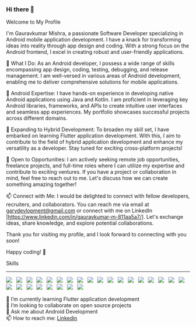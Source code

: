 ### Hi there 👋

Welcome to My Profile

I'm Gauravkumar Mishra, a passionate Software Developer specializing in Android mobile application development. I have a knack for transforming ideas into reality through app design and coding. With a strong focus on the Android frontend, I excel in creating robust and user-friendly applications.

🚀 What I Do:
As an Android developer, I possess a wide range of skills encompassing app design, coding, testing, debugging, and release management. I am well-versed in various areas of Android development, enabling me to deliver comprehensive solutions for mobile applications.

📱 Android Expertise:
I have hands-on experience in developing native Android applications using Java and Kotlin. I am proficient in leveraging key Android libraries, frameworks, and APIs to create intuitive user interfaces and seamless app experiences. My portfolio showcases successful projects across different domains.

🌱 Expanding to Hybrid Development:
To broaden my skill set, I have embarked on learning Flutter application development. With this, I aim to contribute to the field of hybrid application development and enhance my versatility as a developer. Stay tuned for exciting cross-platform projects!

💼 Open to Opportunities:
I am actively seeking remote job opportunities, freelance projects, and full-time roles where I can utilize my expertise and contribute to exciting ventures. If you have a project or collaboration in mind, feel free to reach out to me. Let's discuss how we can create something amazing together!

📫 Connect with Me:
I would be delighted to connect with fellow developers, recruiters, and collaborators. You can reach me via email at garydevlopment@gmail.com or connect with me on LinkedIn [https://www.linkedin.com/in/gauravkumar-m-811aa5a7/]. Let's exchange ideas, share knowledge, and explore potential collaborations.

Thank you for visiting my profile, and I look forward to connecting with you soon!

Happy coding! 🚀

Skills
<hr>
<p>
<a> <img src="https://img.shields.io/badge/Frontend-Android-brightgreen"></a>  &#160;
<a> <img src="https://img.shields.io/badge/Language-Java-red"></a>  &#160;
<a> <img src="https://img.shields.io/badge/Language-Kotlin-blueviolet"></a>  &#160;
<a> <img src="https://img.shields.io/badge/Language-Dart-blue"></a>  &#160;
<a> <img src="https://img.shields.io/badge/Language-Python-green"></a>  &#160;
<a> <img src="https://img.shields.io/badge/Framework-Flutter-blue"></a>  &#160;
<a> <img src="https://img.shields.io/badge/Libraries-RxJava-yellow"></a>  &#160;
<a> <img src="https://img.shields.io/badge/Libraries-Coroutine-yellowgreen"></a>  &#160;
<a> <img src="https://img.shields.io/badge/Libraries-Retrofit-red"></a>  &#160;
<a> <img src="https://img.shields.io/badge/Libraries-Dagger2-blue"></a>  &#160;
<a> <img src="https://img.shields.io/badge/Libraries-Koin-yellowgreen"></a> &#160;
<a> <img src="https://img.shields.io/badge/Libraries-Hilt-ff69b4"></a>  &#160;
<a> <img src="https://img.shields.io/badge/Libraries-JetPack-orange"></a>  &#160;
<a> <img src="https://img.shields.io/badge/Libraries-ViewModel-red"></a>  &#160;
<a> <img src="https://img.shields.io/badge/Libraries-LiveData-green"></a>  &#160;
<a> <img src="https://img.shields.io/badge/Architecture-MVVM-brightgreen"></a>  &#160;
<a> <img src="https://img.shields.io/badge/Architecture-MVP-9cf"></a>  &#160;
<a> <img src="https://img.shields.io/badge/Tools-Git-yellow"></a>  &#160;
<a> <img src="https://img.shields.io/badge/Tools-Jira-blue"></a>  &#160;
<a> <img src="https://img.shields.io/badge/CI-Jenkins-red"></a>  &#160;
<a> <img src="https://img.shields.io/badge/Database-Sqlite-yellow"></a>  &#160;
<a> <img src="https://img.shields.io/badge/Database-Room-yellowgreen"></a>  &#160;
<a> <img src="https://img.shields.io/badge/Database-MySQL-brigthgreen"></a>  &#160;
<a> <img src="https://img.shields.io/badge/Testing-Espresso-ff69b4"></a>  &#160;
<a> <img src="https://img.shields.io/badge/Testing-Junit-red"></a>  &#160;
<a> <img src="https://img.shields.io/badge/Testing-Mockito-orange"></a>  &#160;
  
</p>


🌱  I’m currently learning Flutter application development <br>
👯  I’m looking to collaborate on open source projects <br>
💬  Ask me about Android Development <br>
📫  How to reach me: <a href= "https://www.linkedin.com/in/gauravkumar-m-811aa5a7">Linkedin</a>
<!--
**gaurav7891/gaurav7891** is a ✨ _special_ ✨ repository because its `README.md` (this file) appears on your GitHub profile.

Here are some ideas to get you started:

- 🔭 I’m currently working on ...
- 🌱 I’m currently learning ...
- 👯 I’m looking to collaborate on ...
- 🤔 I’m looking for help with ...
- 💬 Ask me about ...
- 📫 How to reach me: ...
- 😄 Pronouns: ...
- ⚡ Fun fact: ...
-->

